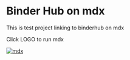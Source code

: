 # Binder Hub on mdx

This is test project linking to binderhub on mdx

Click LOGO to run mdx

[![mdx](https://mdx.jp/wp-content/themes/mdx/common/img/logo.svg)](http://binder.mdx.jp/v2/gh/masatoshihanai/mdxbinderhub/HEAD?labpath=github2mdx.ipynb)
